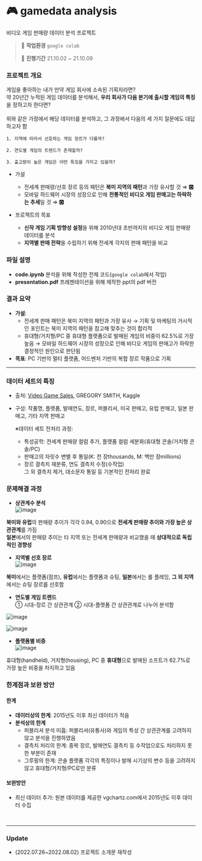 # 🎮 gamedata analysis
비디오 게임 판매량 데이터 분석 프로젝트
>💭 **작업환경** `google colab`
>
>📅 **진행기간** 21.10.02 ~ 21.10.09

### 프로젝트 개요
게임을 좋아하는 내가 만약 게임 회사에 소속된 기획자라면? <br>
약 20년간 누적된 게임 데이터를 분석해서, **우리 회사가 다음 분기에 출시할 게임의 특징**을 정하고자 한다면?<br><br>
위와 같은 가정에서 해당 데이터를 분석하고, 그 과정에서 다음의 세 가지 질문에도 대답하고자 함


    1. 지역에 따라서 선호하는 게임 장르가 다를까?

    2. 연도별 게임의 트렌드가 존재할까?

    3. 출고량이 높은 게임은 어떤 특징을 가지고 있을까?


- 가설
  - 전세계 판매량/선호 장르 등의 패턴은 **북미 지역의 패턴**과 가장 유사할 것 ⇒ 🅾️
  - 모바일 하드웨어 시장의 성장으로 인해 **전통적인 비디오 게임 판매고는 하락하는 추세**일 것 ⇒ 🅾️
  
- 프로젝트의 목표
  - **신작 게임 기획 방향성 설정**을 위해 2010년대 초반까지의 비디오 게임 판매량 데이터를 분석
  - **지역별 판매 전략**을 수립하기 위해 전세계 각지의 판매 패턴을 비교

### 파일 설명
- **code.ipynb** 분석을 위해 작성한 전체 코드(`google colab`에서 작업)
- **presentation.pdf** 프레젠테이션을 위해 제작한 ppt의 pdf 버전



### 결과 요약
- **가설**: 
    - 전세계 판매 패턴은 북미 지역의 패턴과 가장 유사 → 기획 및 마케팅의 거시적인 포인트는 북미 지역의 패턴을 참고해 맞추는 것이 합리적
    - 휴대형/거치형/PC 중 휴대형 플랫폼으로 발매된 게임의 비중이 62.5%로 가장 높음 → 모바일 하드웨어 시장의 성장으로 인해 비디오 게임의 판매고가 하락한 결정적인 원인으로 판단됨
- **목표**: PC 기반의 멀티 플랫폼, 어드벤처 기반의 복합 장르 작품으로 기획 


---

### 데이터 세트의 특징
- 출처: [Video Game Sales](https://www.kaggle.com/datasets/gregorut/videogamesales), GREGORY SMITH, Kaggle
- 구성: 작품명, 플랫폼, 발매연도, 장르, 퍼블리셔, 미국 판매고, 유럽 판매고, 일본 판매고, 기타 지역 판매고

    ※데이터 세트 전처리 과정: <br>
    - 특성공학: 전세계 판매량 컬럼 추가, 플랫폼 컬럼 세분화(휴대형 콘솔/거치형 콘솔/PC)<br>
    - 판매고의 자릿수 변별 후 통일(K: 천 장thousands, M: 백만 장millions) <br>
    - 장르 결측치 재분류, 연도 결측치 수정(수작업)<br>
    그 외 결측치 제거, 대소문자 통일 등 기본적인 전처리 완료 



### 문제해결 과정

  - **상관계수 분석**<br>
  ![image](https://user-images.githubusercontent.com/90163856/182333117-720cd80c-4347-4aca-ac1f-f47ad0c13e1a.png)
  
  **북미와 유럽**의 판매량 추이가 각각 0.94, 0.90으로 **전세계 판매량 추이와 가장 높은 상관관계**를 가짐<br>
  **일본**에서의 판매량 추이는 타 지역 또는 전세계 판매량과 비교했을 때 **상대적으로 독립적인 경향성**

  - **지역별 선호 장르**<br>
  ![image](https://user-images.githubusercontent.com/90163856/182339055-a29be0e7-1b88-4342-a57e-27110c5d2660.png)

  **북미**에서는 플랫폼(점프), **유럽**에서는 플랫폼과 슈팅, **일본**에서는 롤 플레잉, **그 외 지역**에서는 슈팅 장르를 선호함 
  
  
  - **연도별 게임 트렌드**<br>
  ① 시대-장르 간 상관관계 ② 시대-플랫폼 간 상관관계로 나누어 분석함 
  
  ![image](https://user-images.githubusercontent.com/90163856/182343463-601f8985-5a97-41f2-936d-d7d16a48fd49.png)
  
  ![image](https://user-images.githubusercontent.com/90163856/182343564-66758db4-5bb9-4ab7-b64b-52ba8a111133.png)

  
  - **플랫폼별 비중**<br>
  ![image](https://user-images.githubusercontent.com/90163856/182342572-a7c12e37-0d17-4f9f-a69c-80d38c109f43.png)
  
  휴대형(handheld), 거치형(housing), PC 중 **휴대형**으로 발매된 소프트가 62.7%로 가장 높은 비중을 차지하고 있음


### 한계점과 보완 방안
#### 한계
- **데이터상의 한계**: 2015년도 이후 최신 데이터가 적음 
- **분석상의 한계**
  - 퍼블리셔 분석 미흡: 퍼블리셔(유통사)와 게임의 특성 간 상관관계를 고려하지 않고 분석을 진행하였음 
  - 결측치 처리의 한계: 중복 장르, 발매연도 결측치 등 수작업으로도 처리하지 못한 부분이 존재
  - 그루핑의 한계: 콘솔 플랫폼 각각의 특징이나 발매 시기상의 변수 등을 고려하지 않고 휴대형/거치형/PC로만 분류 

#### 보완방안
- 최신 데이터 추가: 원본 데이터를 제공한 vgchartz.com에서 2015년도 이후 데이터 수집 

<br>

---

### Update

- (2022.07.26~2022.08.02) 프로젝트 소개문 재작성

